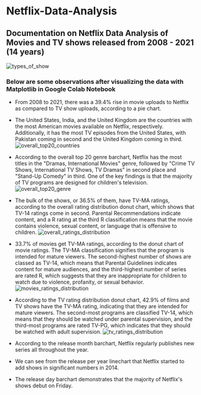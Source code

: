 # Netflix-Data-Analysis
## Documentation on Netflix Data Analysis of Movies and TV shows released from 2008 - 2021 (14 years)
![types_of_show](https://user-images.githubusercontent.com/94241498/195753925-c246c303-0aa0-448b-9ebb-34c93f6c1049.png)

### Below are some observations after visualizing the data with Matplotlib in Google Colab Notebook

* From 2008 to 2021, there was a 39.4% rise in movie uploads to Netflix as compared to TV show uploads, according to a pie chart.

* The United States, India, and the United Kingdom are the countries with the most American movies available on Netflix, respectively. Additionally, it has the most TV episodes from the United States, with Pakistan coming in second and the United Kingdom coming in third.
![overall_top20_countries](https://user-images.githubusercontent.com/94241498/195754065-545931ad-080d-4df0-9860-97d6b89243ad.png)

* According to the overall top 20 genre barchart, Netflix has the most titles in the "Dramas, International Movies" genre, followed by "Crime TV Shows, International TV Shows, TV Dramas" in second place and "Stand-Up Comedy" in third. One of the key findings is that the majority of TV programs are designed for children's television.
![overall_top20_genre](https://user-images.githubusercontent.com/94241498/195754159-b4f7ae1d-439d-40bf-bde1-6addf987e875.png)

* The bulk of the shows, or 36.5% of them, have TV-MA ratings, according to the overall rating distribution donut chart, which shows that TV-14 ratings come in second. Parental Recommendations indicate content, and a R rating at the third R classification means that the movie contains violence, sexual content, or language that is offensive to children.
![overall_ratings_distribution](https://user-images.githubusercontent.com/94241498/195754452-f59dcc8b-c97e-4b2c-b6b9-fdbf02b04e45.png)

* 33.7% of movies get TV-MA ratings, according to the donut chart of movie ratings. The TV-MA classification signifies that the program is intended for mature viewers. The second-highest number of shows are classed as TV-14, which means that Parental Guidelines indicates content for mature audiences, and the third-highest number of series are rated R, which suggests that they are inappropriate for children to watch due to violence, profanity, or sexual behavior.
![movies_ratings_distribution](https://user-images.githubusercontent.com/94241498/195754631-53a5e1bc-195e-440c-b7a3-ba55e762be48.png)

* According to the TV rating distribution donut chart, 42.9% of films and TV shows have the TV-MA rating, indicating that they are intended for mature viewers. The second-most programs are classified TV-14, which means that they should be watched under parental supervision, and the third-most programs are rated TV-PG, which indicates that they should be watched with adult supervision.
![tv_ratings_distribution](https://user-images.githubusercontent.com/94241498/195754848-e67ed01f-8370-41e6-b747-d986469cf22f.png)

* According to the release month barchart, Netflix regularly publishes new series all throughout the year.

* We can see from the release per year linechart that Netflix started to add shows in significant numbers in 2014.

* The release day barchart demonstrates that the majority of Netflix's shows debut on Friday.
